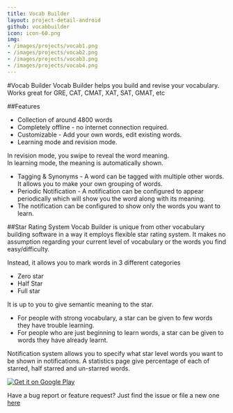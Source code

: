 ```yaml
---
title: Vocab Builder
layout: project-detail-android
github: vocabbuilder
icon: icon-60.png
img:
- /images/projects/vocab1.png
- /images/projects/vocab2.png
- /images/projects/vocab3.png
- /images/projects/vocab4.png
---
```


<!--
{% if site.generate_projects == true %}
{% octokit_readme GAnalytics%}
{% endif %}
-->

#Vocab Builder
Vocab Builder helps you build and revise your vocabulary. Works great for GRE, CAT, CMAT, XAT, SAT, GMAT, etc

##Features

* Collection of around 4800 words
* Completely offline - no internet connection required.
* Customizable - Add your own words, edit existing words.
* Learning mode and revision mode.  

In revision mode, you swipe to reveal the word meaning.  
In learning mode, the meaning is automatically shown.  

* Tagging & Synonyms - A word can be tagged with multiple other words. It allows you to make your own grouping of words.
* Periodic Notification - A notification can be configured to appear periodically which will show you the word along with its meaning.
* The notification can be configured to show only the words you want to learn.


##Star Rating System
Vocab Builder is unique from other vocabulary building software in a way it employs flexible star rating system. It makes no assumption regarding your current level of vocabulary or the words you find easy/difficulty.   

Instead, it allows you to mark words in 3 different categories  

* Zero star
* Half Star
* Full star

It is up to you to give semantic meaning to the star.  

* For people with strong vocabulary, a star can be given to few words they have trouble learning.
* For people who are just beginning to learn words, a star can be given to words they have already learnt.

Notification system allows you to specify what star level words you want to be shown in notifications.
A statistics page give percentage of each of starred, half starred and un-starred words.

<a href="https://play.google.com/store/apps/details?id=in.co.madhur.vocabbuilder">
  <img alt="Get it on Google Play"
       src="http://developer.android.com/images/brand/en_generic_rgb_wo_45.png" />
</a>


Have a bug report or feature request? Just find the issue or file a new one [here](https://github.com/madhur/vocabbuilder/issues)